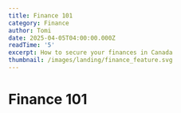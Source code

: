 ```yaml
---
title: Finance 101
category: Finance
author: Tomi
date: 2025-04-05T04:00:00.000Z
readTime: '5'
excerpt: How to secure your finances in Canada
thumbnail: /images/landing/finance_feature.svg
---
```


# Finance 101
